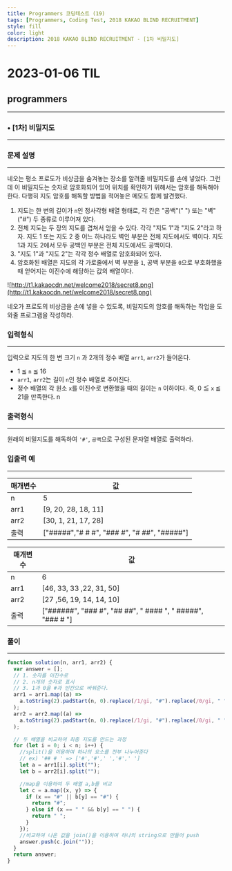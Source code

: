 ```yaml
---
title: Programmers 코딩테스트 (19)
tags: [Programmers, Coding Test, 2018 KAKAO BLIND RECRUITMENT]
style: fill
color: light
description: 2018 KAKAO BLIND RECRUITMENT - [1차 비밀지도]
---
```


# 2023-01-06 TIL

## programmers

---

### • [1차] 비밀지도

---

### **문제 설명**

---

네오는 평소 프로도가 비상금을 숨겨놓는 장소를 알려줄 비밀지도를 손에 넣었다. 그런데 이 비밀지도는 숫자로 암호화되어 있어 위치를 확인하기 위해서는 암호를 해독해야 한다. 다행히 지도 암호를 해독할 방법을 적어놓은 메모도 함께 발견했다.

1. 지도는 한 변의 길이가 `n`인 정사각형 배열 형태로, 각 칸은 "공백"(" ") 또는 "벽"("#") 두 종류로 이루어져 있다.
2. 전체 지도는 두 장의 지도를 겹쳐서 얻을 수 있다. 각각 "지도 1"과 "지도 2"라고 하자. 지도 1 또는 지도 2 중 어느 하나라도 벽인 부분은 전체 지도에서도 벽이다. 지도 1과 지도 2에서 모두 공백인 부분은 전체 지도에서도 공백이다.
3. "지도 1"과 "지도 2"는 각각 정수 배열로 암호화되어 있다.
4. 암호화된 배열은 지도의 각 가로줄에서 벽 부분을 `1`, 공백 부분을 `0`으로 부호화했을 때 얻어지는 이진수에 해당하는 값의 배열이다.

![http://t1.kakaocdn.net/welcome2018/secret8.png](http://t1.kakaocdn.net/welcome2018/secret8.png)

네오가 프로도의 비상금을 손에 넣을 수 있도록, 비밀지도의 암호를 해독하는 작업을 도와줄 프로그램을 작성하라.

### 입력형식

---

입력으로 지도의 한 변 크기 `n` 과 2개의 정수 배열 `arr1`, `arr2`가 들어온다.

- 1 ≦ `n` ≦ 16
- `arr1`, `arr2`는 길이 `n`인 정수 배열로 주어진다.
- 정수 배열의 각 원소 `x`를 이진수로 변환했을 때의 길이는 `n` 이하이다. 즉, 0 ≦ `x` ≦ 21을 만족한다.
  n

### 출력형식

---

원래의 비밀지도를 해독하여 `'#'`, `공백`으로 구성된 문자열 배열로 출력하라.

### 입출력 예

---

| 매개변수 | 값                                          |
| -------- | ------------------------------------------- |
| n        | 5                                           |
| arr1     | [9, 20, 28, 18, 11]                         |
| arr2     | [30, 1, 21, 17, 28]                         |
| 출력     | ["#####","# # #", "### #", "# ##", "#####"] |

| 매개변수 | 값                                                         |
| -------- | ---------------------------------------------------------- |
| n        | 6                                                          |
| arr1     | [46, 33, 33 ,22, 31, 50]                                   |
| arr2     | [27 ,56, 19, 14, 14, 10]                                   |
| 출력     | ["######", "### #", "## ##", " #### ", " #####", "### # "] |

### 풀이

---

```jsx
function solution(n, arr1, arr2) {
  var answer = [];
  // 1. 숫자를 이진수로
  // 2. n개의 숫자로 표시
  // 3. 1과 0을 #과 빈칸으로 바꿔준다.
  arr1 = arr1.map((a) =>
    a.toString(2).padStart(n, 0).replace(/1/gi, "#").replace(/0/gi, " ")
  );
  arr2 = arr2.map((a) =>
    a.toString(2).padStart(n, 0).replace(/1/gi, "#").replace(/0/gi, " ")
  );

  // 두 배열을 비교하여 최종 지도를 만드는 과정
  for (let i = 0; i < n; i++) {
    //split()을 이용하여 하나의 요소를 전부 나누어준다
    // ex) '## # ' => ['#','#',' ','#',' ']
    let a = arr1[i].split("");
    let b = arr2[i].split("");

    //map을 이용하여 두 배열 a,b를 비교
    let c = a.map((x, y) => {
      if (x == "#" || b[y] == "#") {
        return "#";
      } else if (x == " " && b[y] == " ") {
        return " ";
      }
    });
    //비교하여 나온 값을 join()을 이용하여 하나의 string으로 만들어 push
    answer.push(c.join(""));
  }
  return answer;
}
```

